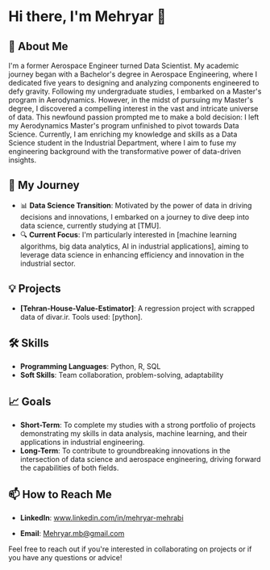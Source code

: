 # Hi there, I'm Mehryar 👋

## 🚀 About Me

I'm a former Aerospace Engineer turned Data Scientist. My academic journey began with a Bachelor's degree in Aerospace Engineering, where I dedicated five years to designing and analyzing components engineered to defy gravity. Following my undergraduate studies, I embarked on a Master's program in Aerodynamics. However, in the midst of pursuing my Master's degree, I discovered a compelling interest in the vast and intricate universe of data. This newfound passion prompted me to make a bold decision: I left my Aerodynamics Master's program unfinished to pivot towards Data Science. Currently, I am enriching my knowledge and skills as a Data Science student in the Industrial Department, where I aim to fuse my engineering background with the transformative power of data-driven insights.

## 🌌 My Journey

- 📊 **Data Science Transition**: Motivated by the power of data in driving decisions and innovations, I embarked on a journey to dive deep into data science, currently studying at [TMU].
- 🔍 **Current Focus**: I'm particularly interested in [machine learning algorithms, big data analytics, AI in industrial applications], aiming to leverage data science in enhancing efficiency and innovation in the industrial sector.

## 💡 Projects

- **[Tehran-House-Value-Estimator]**: A regression project with scrapped data of divar.ir. Tools used: [python].

## 🛠️ Skills

- **Programming Languages**: Python, R, SQL
- **Soft Skills**: Team collaboration, problem-solving, adaptability

## 📈 Goals

- **Short-Term**: To complete my studies with a strong portfolio of projects demonstrating my skills in data analysis, machine learning, and their applications in industrial engineering.
- **Long-Term**: To contribute to groundbreaking innovations in the intersection of data science and aerospace engineering, driving forward the capabilities of both fields.

## 📫 How to Reach Me

- **LinkedIn**: www.linkedin.com/in/mehryar-mehrabi

- **Email**: Mehryar.mb@gmail.com

Feel free to reach out if you're interested in collaborating on projects or if you have any questions or advice!

